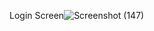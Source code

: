 Login Screen![Screenshot (147)](https://github.com/sudhan003/login_screen/assets/110588490/e843d9ec-bbfb-48d7-a642-5d23942f93e8)
